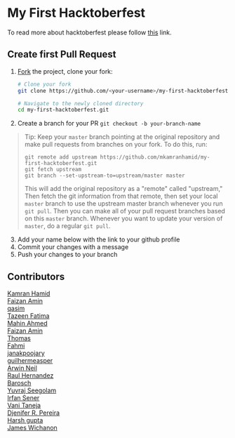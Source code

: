 # My First Hacktoberfest
To read more about hacktoberfest please follow [this](https://hacktoberfest.digitalocean.com/) link.

## Create first Pull Request

1.  [Fork](https://help.github.com/articles/fork-a-repo/) the project, clone
    your fork:

    ```sh
    # Clone your fork
    git clone https://github.com/<your-username>/my-first-hacktoberfest.git

    # Navigate to the newly cloned directory
    cd my-first-hacktoberfest.git
    ```
2. Create a branch for your PR `git checkout -b your-branch-name`

> Tip: Keep your `master` branch pointing at the original repository and make
> pull requests from branches on your fork. To do this, run:
>
> ```
> git remote add upstream https://github.com/mkamranhamid/my-first-hacktoberfest.git
> git fetch upstream
> git branch --set-upstream-to=upstream/master master
> ```
>
> This will add the original repository as a "remote" called "upstream,"
> Then fetch the git information from that remote, then set your local `master`
> branch to use the upstream master branch whenever you run `git pull`.
> Then you can make all of your pull request branches based on this `master`
> branch. Whenever you want to update your version of `master`, do a regular
> `git pull`.


3. Add your name below with the link to your github profile
4. Commit your changes with a message
5. Push your changes to your branch

## Contributors
[Kamran Hamid](https://github.com/mkamranhamid)</br>
[Faizan Amin](https://github.com/Faizanamin)</br>
[qasim](https://github.com/qasimabbas209)</br>
[Tazeen Fatima](https://github.com/tazeenfatima)</br>
[Mahin Ahmed](https://github.com/hmahin2)</br>
[Faizan Amin](https://github.com/Faizanamin)</br>
[Thomas](https://github.com/35601)</br>
[Fahmi](https://github.com/fahmimuh)</br>
[janakpoojary](https://github.com/janakpoojary)</br>
[guilhermeasper](https://github.com/Guilhermeasper)</br>
[Arwin Neil](https://github.com/arwinneil)</br>
[Raul Hernandez](https://github.com/Raal9410)</br>
[Barosch](https://github.com/barosch47)</br>
[Yuvraj Seegolam](https://github.com/yuvraj108c)</br>
[Irfan Sener](https://github.com/irfansener)</br>
[Vani Taneja]( https://github.com/vanitaneja22)</br>
[Djenifer R. Pereira](https://github.com/djeni98)</br>
[Harsh gupta](https://github.com/harshgupta28)</br>
[James Wichanon](https://github.com/wichanon14)</br>
